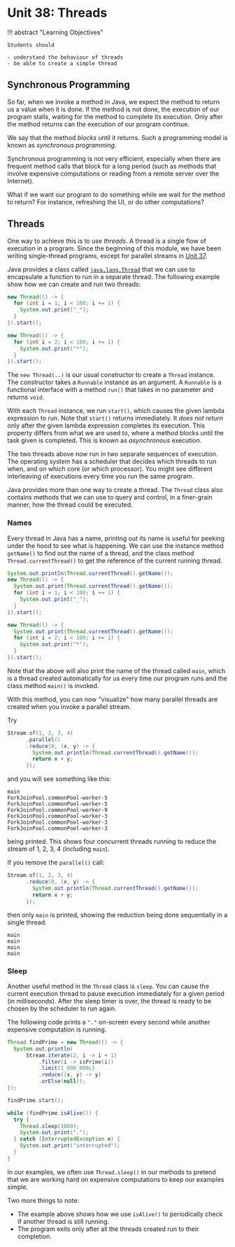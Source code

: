 # Unit 38: Threads

!!! abstract "Learning Objectives"

    Students should

    - understand the behaviour of threads
    - be able to create a simple thread

## Synchronous Programming

So far, when we invoke a method in Java, we expect the method to return us a value when it is done.  If the method is not done, the execution of our program stalls, waiting for the method to complete its execution.  Only after the method returns can the execution of our program continue.

We say that the method _blocks_ until it returns.   Such a programming model is known as _synchronous programming_.

Synchronous programming is not very efficient, especially when there are frequent method calls that block for a long period (such as methods that involve expensive computations or reading from a remote server over the Internet).

What if we want our program to do something while we wait for the method to return?  For instance, refreshing the UI, or do other computations?

## Threads

One way to achieve this is to use _threads_.  A thread is a single flow of execution in a program.  Since the beginning of this module, we have been writing single-thread programs, except for parallel streams in [Unit 37](37-parallel.md).

Java provides a class called [`java.lang.Thread`](https://docs.oracle.com/en/java/javase/11/docs/api/java.base/java/lang/Thread.html) that we can use to encapsulate a function to run in a separate thread.  The following example show how we can create and run two threads:

```Java
new Thread(() -> {
  for (int i = 1; i < 100; i += 1) {
    System.out.print("_");
  }
}).start();

new Thread(() -> {
  for (int i = 2; i < 100; i += 1) {
    System.out.print("*");
  }
}).start();
```

The `new Thread(..)` is our usual constructor to create a `Thread` instance.  The constructor takes a `Runnable` instance as an argument.  A `Runnable` is a functional interface with a method `run()` that takes in no parameter and returns `void`.

With each `Thread` instance, we run `start()`, which causes the given lambda expression to run.  Note that `start()` returns immediately.  It _does not return_ only after the given lambda expression completes its execution.  This property differs from what we are used to, where a method blocks until the task given is completed.   This is known as _asynchronous_ execution.

The two threads above now run in two separate sequences of execution.  The operating system has a scheduler that decides which threads to run when, and on which core (or which processor).  You might see different interleaving of executions every time you run the same program.

Java provides more than one way to create a thread.  The `Thread` class also contains methods that we can use to query and control, in a finer-grain manner, how the thread could be executed.

### Names

Every thread in Java has a name, printing out its name is useful for peeking under the hood to see what is happening.  We can use the instance method `getName()` to find out the name of a thread, and the class method `Thread.currentThread()` to get the reference of the current running thread.

```Java
System.out.println(Thread.currentThread().getName());
new Thread(() -> {
  System.out.print(Thread.currentThread().getName());
  for (int i = 1; i < 100; i += 1) {
    System.out.print("_");
  }
}).start();

new Thread(() -> {
  System.out.print(Thread.currentThread().getName());
  for (int i = 2; i < 100; i += 1) {
    System.out.print("*");
  }
}).start();
```

Note that the above will also print the name of the thread called `main`, which is a thread created automatically for us every time our program runs and the class method `main()` is invoked.

With this method, you can now "visualize" how many parallel threads are created when you invoke a parallel stream.

Try
```Java
Stream.of(1, 2, 3, 4)
      .parallel()
      .reduce(0, (x, y) -> { 
        System.out.println(Thread.currentThread().getName()); 
        return x + y; 
      });
```

and you will see something like this:
```
main
ForkJoinPool.commonPool-worker-5
ForkJoinPool.commonPool-worker-5
ForkJoinPool.commonPool-worker-9
ForkJoinPool.commonPool-worker-3
ForkJoinPool.commonPool-worker-3
ForkJoinPool.commonPool-worker-3
```

being printed.  This shows four concurrent threads running to reduce the stream of 1, 2, 3, 4 (including `main`).

If you remove the `parallel()` call:

```Java
Stream.of(1, 2, 3, 4)
      .reduce(0, (x, y) -> { 
        System.out.println(Thread.currentThread().getName()); 
        return x + y; 
      });
```

then only `main` is printed, showing the reduction being done sequentially in a single thread.

```
main
main
main
main
```

### Sleep

Another useful method in the `Thread` class is `sleep`.  You can cause the current execution thread to pause execution immediately for a given period (in milliseconds).   After the sleep timer is over, the thread is ready to be chosen by the scheduler to run again.

The following code prints a `"."` on-screen every second while another expensive computation is running.

```Java
Thread findPrime = new Thread(() -> {
  System.out.println(
	  Stream.iterate(2, i -> i + 1)
          .filter(i -> isPrime(i))
          .limit(1_000_000L)
          .reduce((x, y) -> y)
          .orElse(null));
});

findPrime.start();

while (findPrime.isAlive()) {
  try {
    Thread.sleep(1000);
    System.out.print(".");
  } catch (InterruptedException e) {
    System.out.print("interrupted");
  }
} 
```

In our examples, we often use `Thread.sleep()` in our methods to pretend that we are working hard on expensive computations to keep our examples simple.

Two more things to note:

- The example above shows how we use `isAlive()` to periodically check if another thread is still running.
- The program exits only after all the threads created run to their completion.
